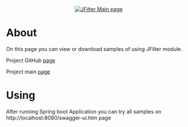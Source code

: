 <div align="center">
  <a href="https://rkonovalov.github.io/projects/jfilter/1.0.15/">
    <img src="https://rkonovalov.github.io/assets/images/jfilter-logo.svg" alt="JFilter Main page">
  </a>
  <br>
</div>

# About
On this page you can view or download samples of using JFilter module.

Project GitHub [page](https://github.com/rkonovalov/jfilter)

Project main [page](https://rkonovalov.github.io/projects/jfilter/1.0.15/)

# Using
After running Spring boot Application you can try all samples on
http://localhost:8080/swagger-ui.htm page


